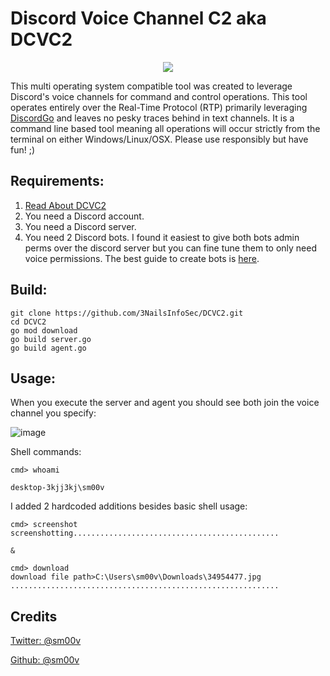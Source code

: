 # Discord Voice Channel C2 aka DCVC2
<p align="center">
  <img src="https://user-images.githubusercontent.com/34954477/234471867-71268973-ca35-472c-aca6-bc4142d04ed5.png">
</p>

This multi operating system compatible tool was created to leverage Discord's voice channels for command and control operations. This tool operates entirely over the Real-Time Protocol (RTP) primarily leveraging <a href ="https://stealthbits.com/stealthaudit-for-active-directory-product/(https://github.com/bwmarrin/discordgo)">DiscordGo</a> and leaves no pesky traces behind in text channels. It is a command line based tool meaning all operations will occur strictly from the terminal on either Windows/Linux/OSX. Please use responsibly but have fun! ;)

## Requirements:
1. <a href ="https://discordpy.readthedocs.io/en/stable/discord.html">Read About DCVC2</a>
2. You need a Discord account.
3. You need a Discord server.
4. You need 2 Discord bots. I found it easiest to give both bots admin perms over the discord server but you can fine tune them to only need voice permissions. The best guide to create bots is <a href ="https://discordpy.readthedocs.io/en/stable/discord.html">here</a>.

## Build:
```
git clone https://github.com/3NailsInfoSec/DCVC2.git
cd DCVC2
go mod download
go build server.go
go build agent.go
```
## Usage: 
When you execute the server and agent you should see both join the voice channel you specify:

![image](https://user-images.githubusercontent.com/34954477/234415119-662ecfb1-b38e-4a58-839b-3718f9017333.png)

Shell commands:
```
cmd> whoami

desktop-3kjj3kj\sm00v
```
I added 2 hardcoded additions besides basic shell usage:
```
cmd> screenshot
screenshotting..............................................

&

cmd> download
download file path>C:\Users\sm00v\Downloads\34954477.jpg
............................................................
```
## Credits
<a href ="https://twitter.com/sm00v">Twitter: @sm00v</a>

<a href ="https://github.com/sm00v">Github: @sm00v</a>
